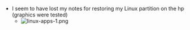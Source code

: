 - I seem to have lost my notes for restoring my Linux partition on the hp (graphics were tested)
	- <img src="blob:chrome-untrusted://media-app/151343f8-2c41-4340-9557-ec0015af70b5" alt="linux-apps-1.png"/>